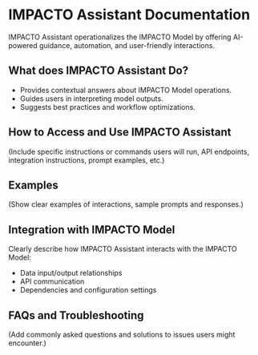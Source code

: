 # IMPACTO Assistant Documentation

IMPACTO Assistant operationalizes the IMPACTO Model by offering AI-powered guidance, automation, and user-friendly interactions.

## What does IMPACTO Assistant Do?

- Provides contextual answers about IMPACTO Model operations.
- Guides users in interpreting model outputs.
- Suggests best practices and workflow optimizations.

## How to Access and Use IMPACTO Assistant

(Include specific instructions or commands users will run, API endpoints, integration instructions, prompt examples, etc.)

## Examples

(Show clear examples of interactions, sample prompts and responses.)

## Integration with IMPACTO Model

Clearly describe how IMPACTO Assistant interacts with the IMPACTO Model:

- Data input/output relationships
- API communication
- Dependencies and configuration settings

## FAQs and Troubleshooting

(Add commonly asked questions and solutions to issues users might encounter.)
